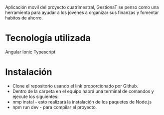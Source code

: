 Aplicación movil del proyecto cuatrimestral, GestionaT se penso como una herramienta para ayudar a los jovenes a organizar sus finanzas y fomentar habitos de ahorro.

# Tecnología utilizada
Angular
Ionic
Typescript

# Instalación
* Clone el repositorio usando el link proporcionado por Github.
* Dentro de la carpeta en el equipo habrá una terminal de comandos y ejecute los siguientes:
*   nmp instal   -   esto realizará la instalación de los paquetes de Node.js
*   npm run dev  -   para compilar el proyecto.

 
